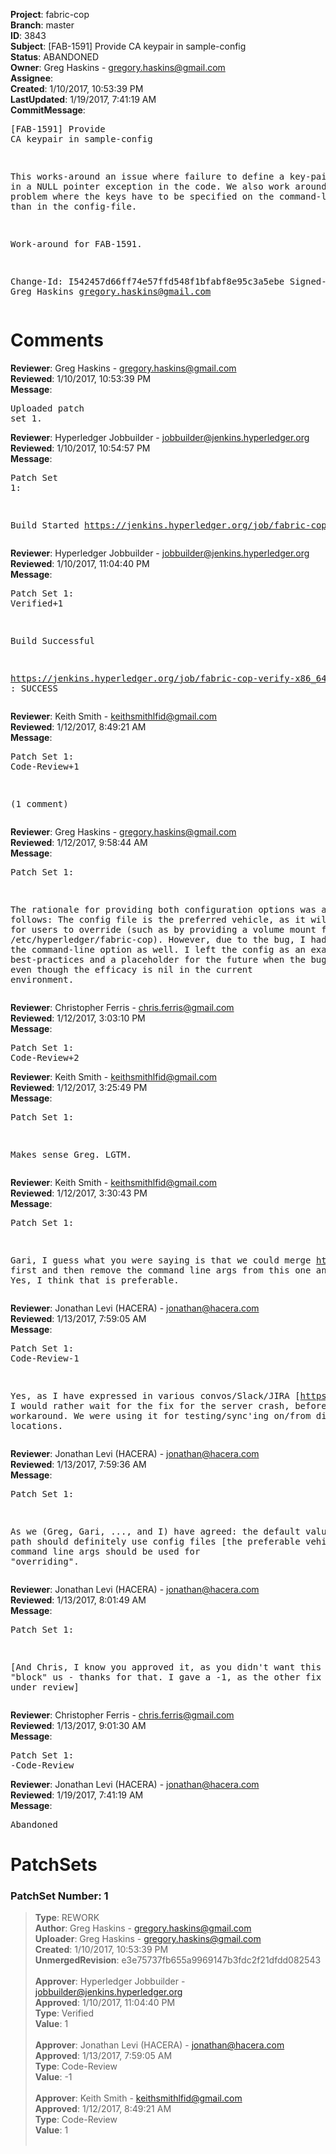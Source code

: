 <strong>Project</strong>: fabric-cop<br><strong>Branch</strong>: master<br><strong>ID</strong>: 3843<br><strong>Subject</strong>: [FAB-1591] Provide CA keypair in sample-config<br><strong>Status</strong>: ABANDONED<br><strong>Owner</strong>: Greg Haskins - gregory.haskins@gmail.com<br><strong>Assignee</strong>:<br><strong>Created</strong>: 1/10/2017, 10:53:39 PM<br><strong>LastUpdated</strong>: 1/19/2017, 7:41:19 AM<br><strong>CommitMessage</strong>:<br><pre>[FAB-1591] Provide CA keypair in sample-config

This works-around an issue where failure to define a key-pair
results in a NULL pointer exception in the code.  We also
work around a different problem where the keys have to be specified
on the command-line rather than in the config-file.

Work-around for FAB-1591.

Change-Id: I542457d66ff74e57ffd548f1bfabf8e95c3a5ebe
Signed-off-by: Greg Haskins <gregory.haskins@gmail.com>
</pre><h1>Comments</h1><strong>Reviewer</strong>: Greg Haskins - gregory.haskins@gmail.com<br><strong>Reviewed</strong>: 1/10/2017, 10:53:39 PM<br><strong>Message</strong>: <pre>Uploaded patch set 1.</pre><strong>Reviewer</strong>: Hyperledger Jobbuilder - jobbuilder@jenkins.hyperledger.org<br><strong>Reviewed</strong>: 1/10/2017, 10:54:57 PM<br><strong>Message</strong>: <pre>Patch Set 1:

Build Started https://jenkins.hyperledger.org/job/fabric-cop-verify-x86_64/302/</pre><strong>Reviewer</strong>: Hyperledger Jobbuilder - jobbuilder@jenkins.hyperledger.org<br><strong>Reviewed</strong>: 1/10/2017, 11:04:40 PM<br><strong>Message</strong>: <pre>Patch Set 1: Verified+1

Build Successful 

https://jenkins.hyperledger.org/job/fabric-cop-verify-x86_64/302/ : SUCCESS</pre><strong>Reviewer</strong>: Keith Smith - keithsmithlfid@gmail.com<br><strong>Reviewed</strong>: 1/12/2017, 8:49:21 AM<br><strong>Message</strong>: <pre>Patch Set 1: Code-Review+1

(1 comment)</pre><strong>Reviewer</strong>: Greg Haskins - gregory.haskins@gmail.com<br><strong>Reviewed</strong>: 1/12/2017, 9:58:44 AM<br><strong>Message</strong>: <pre>Patch Set 1:

The rationale for providing both configuration options was as follows:  The config file is the preferred vehicle, as it will be easier for users to override (such as by providing a volume mount for /etc/hyperledger/fabric-cop).  However, due to the bug, I had to specify the command-line option as well.  I left the config as an example of best-practices and a placeholder for the future when the bug is fixed, even though the efficacy is nil in the current environment.</pre><strong>Reviewer</strong>: Christopher Ferris - chris.ferris@gmail.com<br><strong>Reviewed</strong>: 1/12/2017, 3:03:10 PM<br><strong>Message</strong>: <pre>Patch Set 1: Code-Review+2</pre><strong>Reviewer</strong>: Keith Smith - keithsmithlfid@gmail.com<br><strong>Reviewed</strong>: 1/12/2017, 3:25:49 PM<br><strong>Message</strong>: <pre>Patch Set 1:

Makes sense Greg.  LGTM.</pre><strong>Reviewer</strong>: Keith Smith - keithsmithlfid@gmail.com<br><strong>Reviewed</strong>: 1/12/2017, 3:30:43 PM<br><strong>Message</strong>: <pre>Patch Set 1:

Gari, I guess what you were saying is that we could merge https://gerrit.hyperledger.org/r/#/c/3877 first and then remove the command line args from this one and rebase.  Yes, I think that is preferable.</pre><strong>Reviewer</strong>: Jonathan Levi (HACERA) - jonathan@hacera.com<br><strong>Reviewed</strong>: 1/13/2017, 7:59:05 AM<br><strong>Message</strong>: <pre>Patch Set 1: Code-Review-1

Yes, as I have expressed in various convos/Slack/JIRA [https://jira.hyperledger.org/browse/FAB-1596]. I would rather wait for the fix for the server crash, before pushing a workaround. We were using it for testing/sync'ing on/from different locations.</pre><strong>Reviewer</strong>: Jonathan Levi (HACERA) - jonathan@hacera.com<br><strong>Reviewed</strong>: 1/13/2017, 7:59:36 AM<br><strong>Message</strong>: <pre>Patch Set 1:

As we (Greg, Gari, ..., and I) have agreed: the default values/happy path should definitely use config files [the preferable vehicle], and command line args should be used for "overriding".</pre><strong>Reviewer</strong>: Jonathan Levi (HACERA) - jonathan@hacera.com<br><strong>Reviewed</strong>: 1/13/2017, 8:01:49 AM<br><strong>Message</strong>: <pre>Patch Set 1:

[And Chris, I know you approved it, as you didn't want this to "block" us - thanks for that. I gave a -1, as the other fix is already under review]</pre><strong>Reviewer</strong>: Christopher Ferris - chris.ferris@gmail.com<br><strong>Reviewed</strong>: 1/13/2017, 9:01:30 AM<br><strong>Message</strong>: <pre>Patch Set 1: -Code-Review</pre><strong>Reviewer</strong>: Jonathan Levi (HACERA) - jonathan@hacera.com<br><strong>Reviewed</strong>: 1/19/2017, 7:41:19 AM<br><strong>Message</strong>: <pre>Abandoned</pre><h1>PatchSets</h1><h3>PatchSet Number: 1</h3><blockquote><strong>Type</strong>: REWORK<br><strong>Author</strong>: Greg Haskins - gregory.haskins@gmail.com<br><strong>Uploader</strong>: Greg Haskins - gregory.haskins@gmail.com<br><strong>Created</strong>: 1/10/2017, 10:53:39 PM<br><strong>UnmergedRevision</strong>: e3e75737fb655a9969147b3fdc2f21dfdd082543<br><br><strong>Approver</strong>: Hyperledger Jobbuilder - jobbuilder@jenkins.hyperledger.org<br><strong>Approved</strong>: 1/10/2017, 11:04:40 PM<br><strong>Type</strong>: Verified<br><strong>Value</strong>: 1<br><br><strong>Approver</strong>: Jonathan Levi (HACERA) - jonathan@hacera.com<br><strong>Approved</strong>: 1/13/2017, 7:59:05 AM<br><strong>Type</strong>: Code-Review<br><strong>Value</strong>: -1<br><br><strong>Approver</strong>: Keith Smith - keithsmithlfid@gmail.com<br><strong>Approved</strong>: 1/12/2017, 8:49:21 AM<br><strong>Type</strong>: Code-Review<br><strong>Value</strong>: 1<br><br></blockquote>